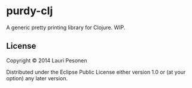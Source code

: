# purdy-clj

A generic pretty printing library for Clojure. WIP.


## License

Copyright © 2014 Lauri Pesonen

Distributed under the Eclipse Public License either version 1.0 or (at
your option) any later version.
